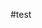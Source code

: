 #test
<!DOCTYPE html>
<html lang="en">
<head>
    <meta charset="UTF-8">
    <meta http-equiv="X-UA-Compatible" content="IE=edge">
    <meta name="viewport" content="width=device-width, initial-scale=1.0">
    <title>Document</title>
    <style>
    
       
        body{
            
          
            background-repeat: no-repeat;
            background-size: 100% 100%;
            background-attachment: fixed;
        }
    </style>
</head>
<body class="bg" background="img/bg.jpg" >
    <br><br><br><br><br><br><br><br><br><br><br><br><br>
    <br><br><br><br><br><br><br>
    <marquee  direction="right">
        <img src="video/a.gif" width="22%">&emsp;&emsp;&emsp;
        <img src="video/b.gif" width="11%">&emsp;
        <img src="video/c (2).gif" width="4%">&nbsp;
    </marquee>
</body>
</html>
